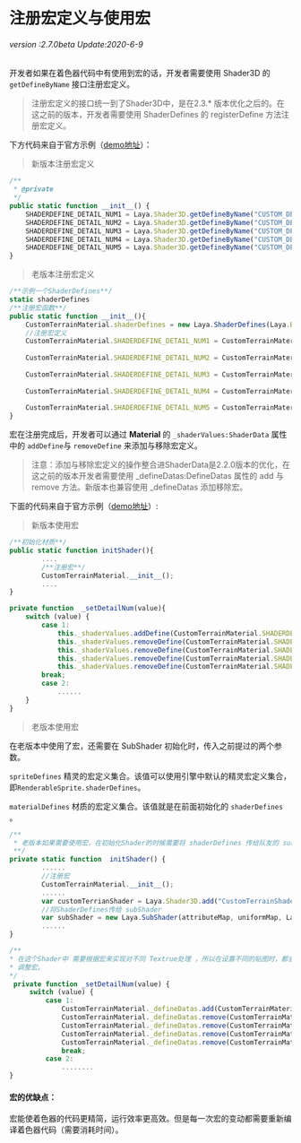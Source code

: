 # 注册宏定义与使用宏

###### *version :2.7.0beta   Update:2020-6-9*

开发者如果在着色器代码中有使用到宏的话，开发者需要使用 Shader3D 的 `getDefineByName` 接口注册宏定义。

> 注册宏定义的接口统一到了Shader3D中，是在2.3.* 版本优化之后的。在这之前的版本，开发者需要使用 ShaderDefines 的 registerDefine 方法注册宏定义。

下方代码来自于官方示例（[demo地址](http://layaair2.ldc2.layabox.com/demo2/?language=ch&category=3d&group=Shader&name=Shader_Terrain)）：

> 新版本注册宏定义

```javascript
/**
 * @private
 */
public static function __init__() {
    SHADERDEFINE_DETAIL_NUM1 = Laya.Shader3D.getDefineByName("CUSTOM_DETAIL_NUM1");
    SHADERDEFINE_DETAIL_NUM2 = Laya.Shader3D.getDefineByName("CUSTOM_DETAIL_NUM2");
    SHADERDEFINE_DETAIL_NUM3 = Laya.Shader3D.getDefineByName("CUSTOM_DETAIL_NUM3");
    SHADERDEFINE_DETAIL_NUM4 = Laya.Shader3D.getDefineByName("CUSTOM_DETAIL_NUM4");
    SHADERDEFINE_DETAIL_NUM5 = Laya.Shader3D.getDefineByName("CUSTOM_DETAIL_NUM5");
}
```

> 老版本注册宏定义

```javascript
/**示例一个ShaderDefines**/
static shaderDefines 
/**注册宏函数**/
public static function __init__(){
    CustomTerrainMaterial.shaderDefines = new Laya.ShaderDefines(Laya.BaseMaterial.shaderDefines);
    //注册宏定义
    CustomTerrainMaterial.SHADERDEFINE_DETAIL_NUM1 = CustomTerrainMaterial.shaderDefines.registerDefine("CUSTOM_DETAIL_NUM1");
    
    CustomTerrainMaterial.SHADERDEFINE_DETAIL_NUM2 = CustomTerrainMaterial.shaderDefines.registerDefine("CUSTOM_DETAIL_NUM2");
    
    CustomTerrainMaterial.SHADERDEFINE_DETAIL_NUM3 = CustomTerrainMaterial.shaderDefines.registerDefine("CUSTOM_DETAIL_NUM3");
    
    CustomTerrainMaterial.SHADERDEFINE_DETAIL_NUM4 = CustomTerrainMaterial.shaderDefines.registerDefine("CUSTOM_DETAIL_NUM4");
    
    CustomTerrainMaterial.SHADERDEFINE_DETAIL_NUM5 = CustomTerrainMaterial.shaderDefines.registerDefine("CUSTOM_DETAIL_NUM5");
}
```

宏在注册完成后，开发者可以通过 **Material** 的 `_shaderValues:ShaderData` 属性中的 `addDefine`与 `removeDefine`  来添加与移除宏定义。

> 注意：添加与移除宏定义的操作整合进ShaderData是2.2.0版本的优化，在这之前的版本开发者需要使用         _defineDatas:DefineDatas 属性的 add 与 remove 方法。新版本也兼容使用 _defineDatas 添加移除宏。

下面的代码来自于官方示例（[demo地址](http://layaair2.ldc2.layabox.com/demo2/?language=ch&category=3d&group=Shader&name=Shader_Terrain)）:

> 新版本使用宏

```typescript
/**初始化材质**/
public static function initShader(){
    	....
        /**注册宏**/
		CustomTerrainMaterial.__init__();
        ....
}

private function  _setDetailNum(value){
    switch (value) {
		case 1:
 			this._shaderValues.addDefine(CustomTerrainMaterial.SHADERDEFINE_DETAIL_NUM1);
            this._shaderValues.removeDefine(CustomTerrainMaterial.SHADERDEFINE_DETAIL_NUM2);
            this._shaderValues.removeDefine(CustomTerrainMaterial.SHADERDEFINE_DETAIL_NUM3);
            this._shaderValues.removeDefine(CustomTerrainMaterial.SHADERDEFINE_DETAIL_NUM4);
            this._shaderValues.removeDefine(CustomTerrainMaterial.SHADERDEFINE_DETAIL_NUM5);
		break;
        case 2:
            ......
    }
}
```

> 老版本使用宏

在老版本中使用了宏，还需要在 SubShader 初始化时，传入之前提过的两个参数。

`spriteDefines` 精灵的宏定义集合。该值可以使用引擎中默认的精灵宏定义集合，即`RenderableSprite.shaderDefines`。

`materialDefines` 材质的宏定义集合。该值就是在前面初始化的 `shaderDefines` 。

```typescript
/**
 * 老版本如果需要使用宏，在初始化Shader的时候需要将 shaderDefines 传给队友的 subShader 
 **/
private static function  initShader() {
    	......
    	//注册宏
		CustomTerrainMaterial.__init__();
		......
		var customTerrianShader = Laya.Shader3D.add("CustomTerrainShader");
		//将ShaderDefines传给 subShader
		var subShader = new Laya.SubShader(attributeMap, uniformMap, Laya.RenderableSprite3D.shaderDefines, CustomTerrainMaterial.shaderDefines);
		......
}

/**
* 在这个Shader中 需要根据宏来实现对不同 Textrue处理 ，所以在设置不同的贴图时，都会调用_setDetailNum来
* 调整宏。
*/
 private function _setDetailNum(value) {
     switch (value) {
         case 1: 
             CustomTerrainMaterial._defineDatas.add(CustomTerrainMaterial.SHADERDEFINE_DETAIL_NUM1);
             CustomTerrainMaterial._defineDatas.remove(CustomTerrainMaterial.SHADERDEFINE_DETAIL_NUM2);
             CustomTerrainMaterial._defineDatas.remove(CustomTerrainMaterial.SHADERDEFINE_DETAIL_NUM3);
             CustomTerrainMaterial._defineDatas.remove(CustomTerrainMaterial.SHADERDEFINE_DETAIL_NUM4);
             CustomTerrainMaterial._defineDatas.remove(CustomTerrainMaterial.SHADERDEFINE_DETAIL_NUM5);
             break;
         case 2:
             ........
}
```

#### 宏的优缺点：

宏能使着色器的代码更精简，运行效率更高效。但是每一次宏的变动都需要重新编译着色器代码（需要消耗时间）。